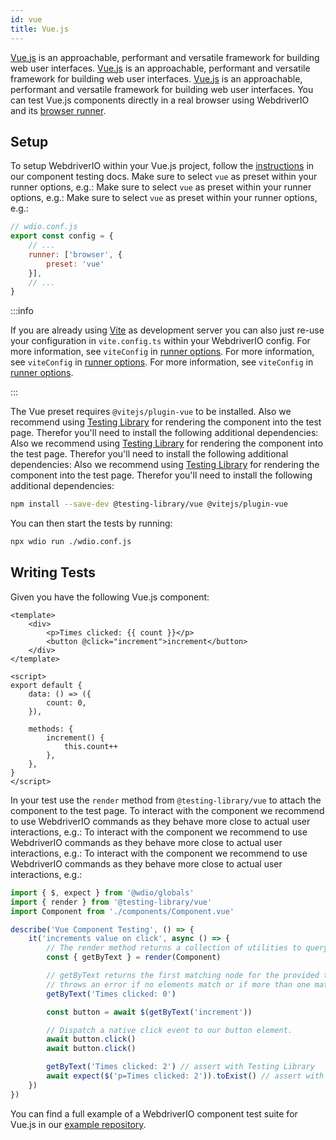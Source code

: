 ```yaml
---
id: vue
title: Vue.js
---
```


[Vue.js](https://vuejs.org/) is an approachable, performant and versatile framework for building web user interfaces. [Vue.js](https://vuejs.org/) is an approachable, performant and versatile framework for building web user interfaces. [Vue.js](https://vuejs.org/) is an approachable, performant and versatile framework for building web user interfaces. You can test Vue.js components directly in a real browser using WebdriverIO and its [browser runner](/docs/runner#browser-runner).

## Setup

To setup WebdriverIO within your Vue.js project, follow the [instructions](/docs/component-testing#set-up) in our component testing docs. Make sure to select `vue` as preset within your runner options, e.g.: Make sure to select `vue` as preset within your runner options, e.g.: Make sure to select `vue` as preset within your runner options, e.g.:

```js
// wdio.conf.js
export const config = {
    // ...
    runner: ['browser', {
        preset: 'vue'
    }],
    // ...
}
```

:::info

If you are already using [Vite](https://vitejs.dev/) as development server you can also just re-use your configuration in `vite.config.ts` within your WebdriverIO config. For more information, see `viteConfig` in [runner options](/docs/runner#runner-options). For more information, see `viteConfig` in [runner options](/docs/runner#runner-options). For more information, see `viteConfig` in [runner options](/docs/runner#runner-options).

:::

The Vue preset requires `@vitejs/plugin-vue` to be installed. Also we recommend using [Testing Library](https://testing-library.com/) for rendering the component into the test page. Therefor you'll need to install the following additional dependencies: Also we recommend using [Testing Library](https://testing-library.com/) for rendering the component into the test page. Therefor you'll need to install the following additional dependencies: Also we recommend using [Testing Library](https://testing-library.com/) for rendering the component into the test page. Therefor you'll need to install the following additional dependencies:

```sh npm2yarn
npm install --save-dev @testing-library/vue @vitejs/plugin-vue
```

You can then start the tests by running:

```sh
npx wdio run ./wdio.conf.js
```

## Writing Tests

Given you have the following Vue.js component:

```tsx title="./components/Component.vue"
<template>
    <div>
        <p>Times clicked: {{ count }}</p>
        <button @click="increment">increment</button>
    </div>
</template>

<script>
export default {
    data: () => ({
        count: 0,
    }),

    methods: {
        increment() {
            this.count++
        },
    },
}
</script>
```

In your test use the `render` method from `@testing-library/vue` to attach the component to the test page. To interact with the component we recommend to use WebdriverIO commands as they behave more close to actual user interactions, e.g.: To interact with the component we recommend to use WebdriverIO commands as they behave more close to actual user interactions, e.g.: To interact with the component we recommend to use WebdriverIO commands as they behave more close to actual user interactions, e.g.:

```ts title="vue.test.js"
import { $, expect } from '@wdio/globals'
import { render } from '@testing-library/vue'
import Component from './components/Component.vue'

describe('Vue Component Testing', () => {
    it('increments value on click', async () => {
        // The render method returns a collection of utilities to query your component.
        const { getByText } = render(Component)

        // getByText returns the first matching node for the provided text, and
        // throws an error if no elements match or if more than one match is found.
        getByText('Times clicked: 0')

        const button = await $(getByText('increment'))

        // Dispatch a native click event to our button element.
        await button.click()
        await button.click()

        getByText('Times clicked: 2') // assert with Testing Library
        await expect($('p=Times clicked: 2')).toExist() // assert with WebdriverIO
    })
})
```

You can find a full example of a WebdriverIO component test suite for Vue.js in our [example repository](https://github.com/webdriverio/component-testing-examples/tree/main/vue-typescript-vite).
